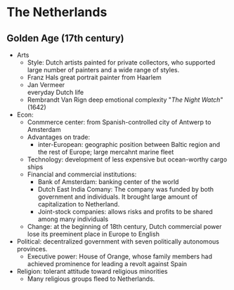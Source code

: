 

# The Netherlands
## Golden Age (17th century)

 - Arts
   - Style: Dutch artists painted for private collectors, who supported  large number of painters and a wide range of styles.
   - Franz Hals
     great portrait painter from Haarlem
   - Jan Vermeer  
     everyday Dutch life
   - Rembrandt Van Rign
    deep emotional complexity  "_The Night Watch_"(1642)
 - Econ:
   - Conmmerce center: from Spanish-controlled city of Antwerp to Amsterdam
   - Advantages on trade:
      - inter-European: geographic position between Baltic region and the rest of Europe; large mercahnt marine fleet
   - Technology: development of less expensive but ocean-worthy cargo ships
   - Financial and commercial institutions: 
     - Bank of Amsterdam: banking center of the world
     - Dutch East India Comany: The company was funded by both government and individuals. It brought large amount of capitalization to Netherland.
     - Joint-stock companies: allows risks and profits to be shared among many individuals
   - Change: at the beginning of 18th century, Dutch commercial power lose its preeminent place in Europe to English    
 - Political: decentralized government with seven politically autonomous provinces.
   - Executive power: House of Orange, whose family members had achieved prominence for leading a revolt against Spain
 - Religion: tolerant attitude toward religious minorities
   - Many religious groups fleed to Netherlands.
 

<!--stackedit_data:
eyJoaXN0b3J5IjpbLTE2MDE4NDExMTQsNzMwOTk4MTE2XX0=
-->